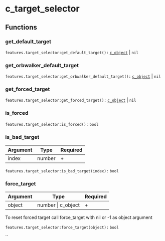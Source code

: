 # c\_target\_selector

## Functions

### get\_default\_target

`features.target_selector:get_default_target():` [`c_object`](c\_object.md) | `nil`

### get\_orbwalker\_default\_target

`features.target_selector:get_orbwalker_default_target():` [`c_object`](c\_object.md) | `nil`

### get\_forced\_target

`features.target_selector:get_forced_target():` [`c_object`](c\_object.md) | `nil`

### is\_forced

`features.target_selector:is_forced():` `bool`

### is\_bad\_target

| Argument | Type   | Required |
| -------- | ------ | -------- |
| index    | number | +        |

`features.target_selector:is_bad_target(index):` `bool`

### force\_target

| Argument | Type                | Required |
| -------- | ------------------- | -------- |
| object   | number \| c\_object | +        |

To reset forced target call force\_target with nil or -1 as object argument

`features.target_selector:force_target(object):` `bool`

``
